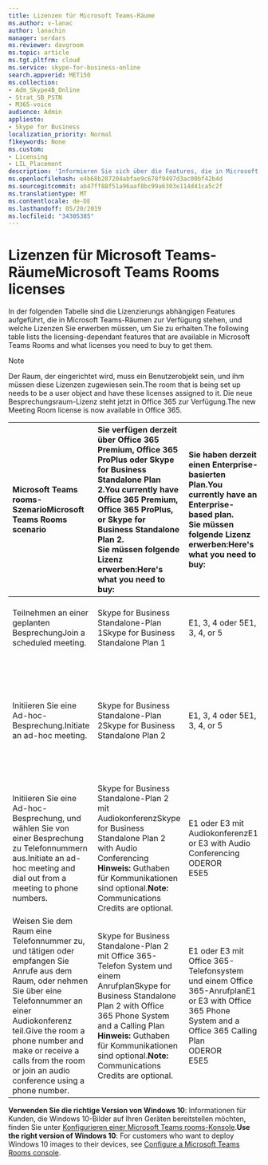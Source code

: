 ```yaml
---
title: Lizenzen für Microsoft Teams-Räume
ms.author: v-lanac
author: lanachin
manager: serdars
ms.reviewer: davgroom
ms.topic: article
ms.tgt.pltfrm: cloud
ms.service: skype-for-business-online
search.appverid: MET150
ms.collection:
- Adm_Skype4B_Online
- Strat_SB_PSTN
- M365-voice
audience: Admin
appliesto:
- Skype for Business
localization_priority: Normal
f1keywords: None
ms.custom:
- Licensing
- LIL_Placement
description: 'Informieren Sie sich über die Features, die in Microsoft Teams-Räumen verfügbar sind. '
ms.openlocfilehash: e4b68b287204abfae9c678f9497d3ac00bf42b4d
ms.sourcegitcommit: ab47ff88f51a96aaf8bc99a6303e114d41ca5c2f
ms.translationtype: MT
ms.contentlocale: de-DE
ms.lasthandoff: 05/20/2019
ms.locfileid: "34305385"
---
```

# <a name="microsoft-teams-rooms-licenses"></a><span data-ttu-id="aef64-103">Lizenzen für Microsoft Teams-Räume</span><span class="sxs-lookup"><span data-stu-id="aef64-103">Microsoft Teams Rooms licenses</span></span>
<span data-ttu-id="aef64-104"><a name="bkmk_srs"> </a></span><span class="sxs-lookup"><span data-stu-id="aef64-104"></span></span>

<span data-ttu-id="aef64-105">In der folgenden Tabelle sind die Lizenzierungs abhängigen Features aufgeführt, die in Microsoft Teams-Räumen zur Verfügung stehen, und welche Lizenzen Sie erwerben müssen, um Sie zu erhalten.</span><span class="sxs-lookup"><span data-stu-id="aef64-105">The following table lists the licensing-dependant features that are available in Microsoft Teams Rooms and what licenses you need to buy to get them.</span></span>
  
> [!NOTE]
> <span data-ttu-id="aef64-106">Der Raum, der eingerichtet wird, muss ein Benutzerobjekt sein, und ihm müssen diese Lizenzen zugewiesen sein.</span><span class="sxs-lookup"><span data-stu-id="aef64-106">The room that is being set up needs to be a user object and have these licenses assigned to it.</span></span>
> <span data-ttu-id="aef64-107">Die neue Besprechungsraum-Lizenz steht jetzt in Office 365 zur Verfügung.</span><span class="sxs-lookup"><span data-stu-id="aef64-107">The new Meeting Room license is now available in Office 365.</span></span>

|<span data-ttu-id="aef64-108">Microsoft Teams rooms-Szenario</span><span class="sxs-lookup"><span data-stu-id="aef64-108">Microsoft Teams Rooms scenario</span></span> |<span data-ttu-id="aef64-109">Sie verfügen derzeit über Office 365 Premium, Office 365 ProPlus oder Skype for Business Standalone Plan 2.</span><span class="sxs-lookup"><span data-stu-id="aef64-109">You currently have Office 365 Premium, Office 365 ProPlus, or Skype for Business Standalone Plan 2.</span></span>  <br/> <span data-ttu-id="aef64-110">Sie müssen folgende Lizenz erwerben:</span><span class="sxs-lookup"><span data-stu-id="aef64-110">Here's what you need to buy:</span></span>  |<span data-ttu-id="aef64-111">Sie haben derzeit einen Enterprise-basierten Plan.</span><span class="sxs-lookup"><span data-stu-id="aef64-111">You currently have an Enterprise-based plan.</span></span>  <br/> <span data-ttu-id="aef64-112">Sie müssen folgende Lizenz erwerben:</span><span class="sxs-lookup"><span data-stu-id="aef64-112">Here's what you need to buy:</span></span> |<span data-ttu-id="aef64-113">Sie haben Skype for Business Server 2015 (lokal oder hybrid).</span><span class="sxs-lookup"><span data-stu-id="aef64-113">You have Skype for Business Server 2015 (on-premises or hybrid).</span></span> <br/> <span data-ttu-id="aef64-114">Sie müssen folgende Lizenz erwerben:</span><span class="sxs-lookup"><span data-stu-id="aef64-114">Here's what you need to buy:</span></span>|
|:-----|:-----|:-----|:-----|
|<span data-ttu-id="aef64-115">Teilnehmen an einer geplanten Besprechung</span><span class="sxs-lookup"><span data-stu-id="aef64-115">Join a scheduled meeting.</span></span>  |<span data-ttu-id="aef64-116">Skype for Business Standalone-Plan 1</span><span class="sxs-lookup"><span data-stu-id="aef64-116">Skype for Business Standalone Plan 1</span></span> |<span data-ttu-id="aef64-117">E1, 3, 4 oder 5</span><span class="sxs-lookup"><span data-stu-id="aef64-117">E1, 3, 4, or 5</span></span>  |<span data-ttu-id="aef64-118">Skype for Business Server Standard CAL</span><span class="sxs-lookup"><span data-stu-id="aef64-118">Skype for Business Server Standard CAL</span></span>  |
|<span data-ttu-id="aef64-119">Initiieren Sie eine Ad-hoc-Besprechung.</span><span class="sxs-lookup"><span data-stu-id="aef64-119">Initiate an ad-hoc meeting.</span></span> |<span data-ttu-id="aef64-120">Skype for Business Standalone-Plan 2</span><span class="sxs-lookup"><span data-stu-id="aef64-120">Skype for Business Standalone Plan 2</span></span> |<span data-ttu-id="aef64-121">E1, 3, 4 oder 5</span><span class="sxs-lookup"><span data-stu-id="aef64-121">E1, 3, 4, or 5</span></span> |<span data-ttu-id="aef64-122">Skype for Business Server Standard CAL</span><span class="sxs-lookup"><span data-stu-id="aef64-122">Skype for Business Server Standard CAL</span></span>  <br/> <span data-ttu-id="aef64-123">Skype for Business Server Enterprise CAL</span><span class="sxs-lookup"><span data-stu-id="aef64-123">Skype for Business Server Enterprise CAL</span></span>|
|<span data-ttu-id="aef64-124">Initiieren Sie eine Ad-hoc-Besprechung, und wählen Sie von einer Besprechung zu Telefonnummern aus.</span><span class="sxs-lookup"><span data-stu-id="aef64-124">Initiate an ad-hoc meeting and dial out from a meeting to phone numbers.</span></span> |<span data-ttu-id="aef64-125">Skype for Business Standalone-Plan 2 mit Audiokonferenz</span><span class="sxs-lookup"><span data-stu-id="aef64-125">Skype for Business Standalone Plan 2 with Audio Conferencing</span></span>  <br/> <span data-ttu-id="aef64-126">**Hinweis:** Guthaben für Kommunikationen sind optional.</span><span class="sxs-lookup"><span data-stu-id="aef64-126">**Note:** Communications Credits are optional.</span></span> |<span data-ttu-id="aef64-127">E1 oder E3 mit Audiokonferenz</span><span class="sxs-lookup"><span data-stu-id="aef64-127">E1 or E3 with Audio Conferencing</span></span>  <br/> <span data-ttu-id="aef64-128">ODER</span><span class="sxs-lookup"><span data-stu-id="aef64-128">OR</span></span>  <br/> <span data-ttu-id="aef64-129">E5</span><span class="sxs-lookup"><span data-stu-id="aef64-129">E5</span></span>  <br/> |<span data-ttu-id="aef64-130">Skype for Business Standard CAL</span><span class="sxs-lookup"><span data-stu-id="aef64-130">Skype for Business Standard CAL</span></span>  <br/> <span data-ttu-id="aef64-131">Skype for Business Server Enterprise CAL</span><span class="sxs-lookup"><span data-stu-id="aef64-131">Skype for Business Server Enterprise CAL</span></span>|
|<span data-ttu-id="aef64-132">Weisen Sie dem Raum eine Telefonnummer zu, und tätigen oder empfangen Sie Anrufe aus dem Raum, oder nehmen Sie über eine Telefonnummer an einer Audiokonferenz teil.</span><span class="sxs-lookup"><span data-stu-id="aef64-132">Give the room a phone number and make or receive a calls from the room or join an audio conference using a phone number.</span></span>  |<span data-ttu-id="aef64-133">Skype for Business Standalone-Plan 2 mit Office 365-Telefon System und einem Anrufplan</span><span class="sxs-lookup"><span data-stu-id="aef64-133">Skype for Business Standalone Plan 2 with Office 365 Phone System and a Calling Plan</span></span>  <br/> <span data-ttu-id="aef64-134">**Hinweis:** Guthaben für Kommunikationen sind optional.</span><span class="sxs-lookup"><span data-stu-id="aef64-134">**Note:** Communications Credits are optional.</span></span>           |<span data-ttu-id="aef64-135">E1 oder E3 mit Office 365-Telefonsystem und einem Office 365-Anrufplan</span><span class="sxs-lookup"><span data-stu-id="aef64-135">E1 or E3 with Office 365 Phone System and a Office 365 Calling Plan</span></span>  <br/> <span data-ttu-id="aef64-136">ODER</span><span class="sxs-lookup"><span data-stu-id="aef64-136">OR</span></span>  <br/> <span data-ttu-id="aef64-137">E5</span><span class="sxs-lookup"><span data-stu-id="aef64-137">E5</span></span>   |<span data-ttu-id="aef64-138">Skype for Business Server Standard CAL</span><span class="sxs-lookup"><span data-stu-id="aef64-138">Skype for Business Server Standard CAL</span></span>  <br/> <span data-ttu-id="aef64-139">Skype for Business Server Plus CAL</span><span class="sxs-lookup"><span data-stu-id="aef64-139">Skype for Business Server Plus CAL</span></span>  |

 <span data-ttu-id="aef64-140">**Verwenden Sie die richtige Version von Windows 10**: Informationen für Kunden, die Windows 10-Bilder auf Ihren Geräten bereitstellen möchten, finden Sie unter [Konfigurieren einer Microsoft Teams rooms-Konsole](/Skypeforbusiness/deploy/deploy-clients/console.md).</span><span class="sxs-lookup"><span data-stu-id="aef64-140">**Use the right version of Windows 10**: For customers who want to deploy Windows 10 images to their devices, see [Configure a Microsoft Teams Rooms console](/Skypeforbusiness/deploy/deploy-clients/console.md).</span></span>
